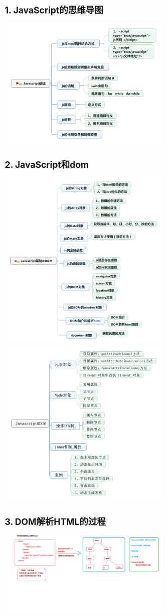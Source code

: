 # 1. JavaScript的思维导图
![](_v_images/_1531894192_25969.png)
# 2. JavaScript和dom
![](_v_images/_1531894280_4569.png)
![](_v_images/_1531894301_12729.png)
# 3. DOM解析HTML的过程
![](_v_images/_1531894290_24572.png)